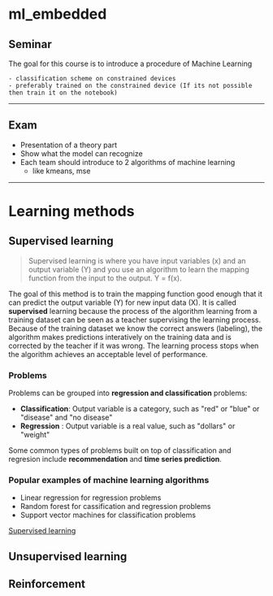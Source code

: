 # ml_embedded

## Seminar

The goal for this course is to introduce a procedure of Machine Learning
    
    - classification scheme on constrained devices 
    - preferably trained on the constrained device (If its not possible then train it on the notebook)
---
## Exam

- Presentation of a theory part
- Show what the model can recognize
- Each team should introduce to 2 algorithms of machine learning
    - like kmeans, mse
---
# Learning methods

## Supervised learning

> Supervised learning is where you have input variables (x) and an output variable (Y) and you use an algorithm to learn the mapping function from the input to the output. Y = f(x).

The goal of this method is to train the mapping function good enough that it can predict the output variable (Y) for new input data (X). 
It is called **supervised** learning because the process of the algorithm learning from a training dataset can be seen as a teacher supervising the learning process.
Because of the training dataset we know the correct answers (labeling), the algorithm makes predictions interatively on the training data and is corrected by the teacher if it was wrong.
The learning process stops when the algorithm achieves an acceptable level of performance.

### Problems

Problems can be grouped into **regression and classification** problems:

- **Classification**: Output variable is a category, such as "red" or "blue" or "disease" and "no disease"
- **Regression** : Output variable is a real value, such as "dollars" or "weight"

Some common types of problems built on top of classification and regresion include **recommendation** and **time series prediction**.

### Popular examples of machine learning algorithms

- Linear regression for regression problems
- Random forest for cassification and regression problems
- Support vector machines for classification problems

[Supervised learning](https://machinelearningmastery.com/supervised-and-unsupervised-machine-learning-algorithms/)

## Unsupervised learning

## Reinforcement